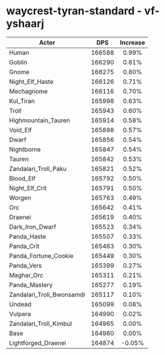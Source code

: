 # waycrest-tyran-standard - vf-yshaarj
| Actor | DPS | Increase |
|---|:---:|:---:|
|Human|166588|0.99%|
|Goblin|166290|0.81%|
|Gnome|166275|0.80%|
|Night_Elf_Haste|166126|0.71%|
|Mechagnome|166116|0.70%|
|Kul_Tiran|165998|0.63%|
|Troll|165943|0.60%|
|Highmountain_Tauren|165914|0.58%|
|Void_Elf|165898|0.57%|
|Dwarf|165856|0.54%|
|Nightborne|165847|0.54%|
|Tauren|165842|0.53%|
|Zandalari_Troll_Paku|165821|0.52%|
|Blood_Elf|165792|0.50%|
|Night_Elf_Crit|165791|0.50%|
|Worgen|165763|0.49%|
|Orc|165642|0.41%|
|Draenei|165619|0.40%|
|Dark_Iron_Dwarf|165523|0.34%|
|Panda_Haste|165507|0.33%|
|Panda_Crit|165463|0.30%|
|Panda_Fortune_Cookie|165449|0.30%|
|Panda_Vers|165399|0.27%|
|Maghar_Orc|165311|0.21%|
|Panda_Mastery|165277|0.19%|
|Zandalari_Troll_Bwonsamdi|165117|0.10%|
|Undead|165099|0.08%|
|Vulpera|164990|0.02%|
|Zandalari_Troll_Kimbul|164965|0.00%|
|Base|164960|0.00%|
|Lightforged_Draenei|164874|-0.05%|
